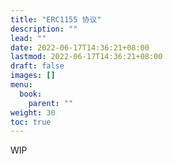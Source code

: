 ```yaml
---
title: "ERC1155 协议"
description: ""
lead: ""
date: 2022-06-17T14:36:21+08:00
lastmod: 2022-06-17T14:36:21+08:00
draft: false
images: []
menu:
  book:
    parent: ""
weight: 30
toc: true
---
```


WIP